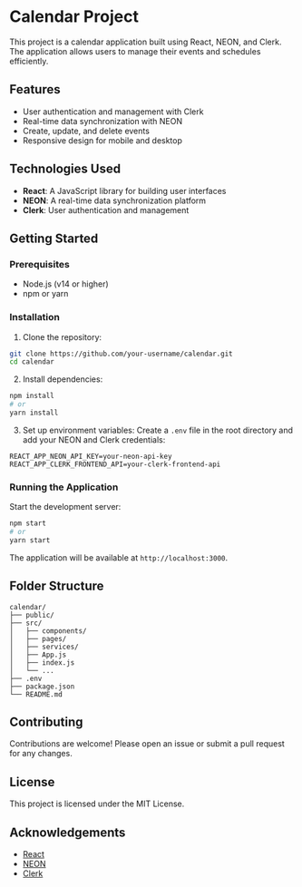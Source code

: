 # Calendar Project

This project is a calendar application built using React, NEON, and Clerk. The application allows users to manage their events and schedules efficiently.

## Features

- User authentication and management with Clerk
- Real-time data synchronization with NEON
- Create, update, and delete events
- Responsive design for mobile and desktop

## Technologies Used

- **React**: A JavaScript library for building user interfaces
- **NEON**: A real-time data synchronization platform
- **Clerk**: User authentication and management

## Getting Started

### Prerequisites

- Node.js (v14 or higher)
- npm or yarn

### Installation

1. Clone the repository:

```bash
git clone https://github.com/your-username/calendar.git
cd calendar
```

2. Install dependencies:

```bash
npm install
# or
yarn install
```

3. Set up environment variables:
   Create a `.env` file in the root directory and add your NEON and Clerk credentials:

```env
REACT_APP_NEON_API_KEY=your-neon-api-key
REACT_APP_CLERK_FRONTEND_API=your-clerk-frontend-api
```

### Running the Application

Start the development server:

```bash
npm start
# or
yarn start
```

The application will be available at `http://localhost:3000`.

## Folder Structure

```
calendar/
├── public/
├── src/
│   ├── components/
│   ├── pages/
│   ├── services/
│   ├── App.js
│   ├── index.js
│   └── ...
├── .env
├── package.json
└── README.md
```

## Contributing

Contributions are welcome! Please open an issue or submit a pull request for any changes.

## License

This project is licensed under the MIT License.

## Acknowledgements

- [React](https://reactjs.org/)
- [NEON](https://neon.tech/)
- [Clerk](https://clerk.dev/)
